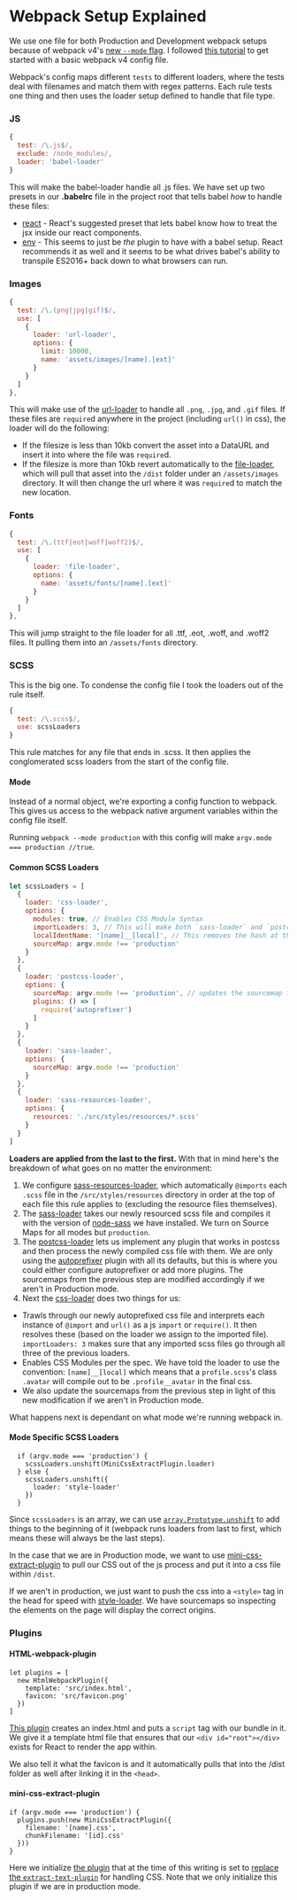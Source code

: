 # Webpack Setup Explained

We use one file for both Production and Development webpack setups because of webpack v4's [new `--mode` flag](https://medium.com/webpack/webpack-4-mode-and-optimization-5423a6bc597a). I followed [this tutorial](https://www.valentinog.com/blog/webpack-4-tutorial/) to get started with a basic webpack v4 config file.

Webpack's config maps different `tests` to different loaders, where the tests deal with filenames and match them with regex patterns. Each rule tests one thing and then uses the loader setup defined to handle that file type.

### JS
```js
{
  test: /\.js$/,
  exclude: /node_modules/,
  loader: 'babel-loader'
}
```

This will make the babel-loader handle all .js files. We have set up two presets in our __.babelrc__ file in the project root that tells babel _how_ to handle these files:
* [react](https://babeljs.io/docs/plugins/preset-react/) - React's suggested preset that lets babel know how to treat the jsx inside our react components.
* [env](https://babeljs.io/docs/plugins/preset-env/) - This seems to just be _the_ plugin to have with a babel setup. React recommends it as well and it seems to be what drives babel's ability to transpile ES2016+ back down to what browsers can run.

### Images
```js
{
  test: /\.(png|jpg|gif)$/,
  use: [
    {
      loader: 'url-loader',
      options: {
        limit: 10000,
        name: 'assets/images/[name].[ext]'
      }
    }
  ]
},
```
This will make use of the [url-loader](https://github.com/webpack-contrib/url-loader) to handle all `.png`, `.jpg`, and `.gif` files. If these files are `require`d anywhere in the project (including `url()` in css), the loader will do the following:
* If the filesize is less than 10kb convert the asset into a DataURL and insert it into where the file was `require`d.
* If the filesize is more than 10kb revert automatically to the [file-loader](https://github.com/webpack-contrib/file-loader), which will pull that asset into the `/dist` folder under an `/assets/images` directory. It will then change the url where it was `require`d to match the new location.

### Fonts
```js
{
  test: /\.(ttf|eot|woff|woff2)$/,
  use: [
    {
      loader: 'file-loader',
      options: {
        name: 'assets/fonts/[name].[ext]'
      }
    }
  ]
},
```
This will jump straight to the file loader for all .ttf, .eot, .woff, and .woff2 files. It pulling them into an `/assets/fonts` directory.

### SCSS
This is the big one. To condense the config file I took the loaders out of the rule itself.

```js
{
  test: /\.scss$/,
  use: scssLoaders
}
```
This rule matches for any file that ends in .scss. It then applies the conglomerated scss loaders from the start of the config file.

#### Mode
Instead of a normal object, we're exporting a config function to webpack. This gives us access to the webpack native argument variables within the config file itself.

Running `webpack --mode production` with this config will make `argv.mode === production //true`.

#### Common SCSS Loaders
```js
let scssLoaders = [
  {
    loader: 'css-loader',
    options: {
      modules: true, // Enables CSS Module Syntax
      importLoaders: 3, // This will make both `sass-loader` and `postcss-loader` process any @imported css files before css-loader gets to them
      localIdentName: '[name]__[local]', // This removes the hash at the end of the classname outputs.
      sourceMap: argv.mode !== 'production'
    }
  },
  {
    loader: 'postcss-loader',
    options: {
      sourceMap: argv.mode !== 'production', // updates the sourcemap from the previous step (sass-loader)
      plugins: () => [
        require('autoprefixer')
      ]
    }
  },
  {
    loader: 'sass-loader',
    options: {
      sourceMap: argv.mode !== 'production'
    }
  },
  {
    loader: 'sass-resources-loader',
    options: {
      resources: './src/styles/resources/*.scss'
    }
  }
]
```

__Loaders are applied from the last to the first.__ With that in mind here's the breakdown of what goes on no matter the environment:

1. We configure [sass-resources-loader](https://github.com/shakacode/sass-resources-loader), which automatically `@imports` each `.scss` file in the `/src/styles/resources` directory in order at the top of each file this rule applies to (excluding the resource files themselves).
2. The [sass-loader](https://github.com/webpack-contrib/sass-loader) takes our newly resourced scss file and compiles it with the version of [node-sass](https://github.com/sass/node-sass) we have installed. We turn on Source Maps for all modes but `production`.
3. The [postcss-loader](https://github.com/postcss/postcss-loader) lets us implement any plugin that works in postcss and then process the newly compiled css file with them. We are only using the [autoprefixer](https://github.com/postcss/autoprefixer) plugin with all its defaults, but this is where you could either configure autoprefixer or add more plugins. The sourcemaps from the previous step are modified accordingly if we aren't in Production mode.
4. Next the [css-loader](https://github.com/webpack-contrib/css-loader) does two things for us:
  * Trawls through our newly autoprefixed css file and interprets each instance of `@import` and `url()` as a js `import` or `require()`. It then resolves these (based on the loader we assign to the imported file). `importLoaders: 3` makes sure that any imported scss files go through all three of the previous loaders.
  * Enables CSS Modules per the spec. We have told the loader to use the convention: `[name]__[local]` which means that a `profile.scss`'s class `.avatar` will compile out to be `.profile__avatar` in the final css.
  * We also update the sourcemaps from the previous step in light of this new modification if we aren't in Production mode.

What happens next is dependant on what mode we're running webpack in.

#### Mode Specific SCSS Loaders
```
  if (argv.mode === 'production') {
    scssLoaders.unshift(MiniCssExtractPlugin.loader)
  } else {
    scssLoaders.unshift({
      loader: 'style-loader'
    })
  }
```
Since `scssLoaders` is an array, we can use [`array.Prototype.unshift`](https://developer.mozilla.org/en-US/docs/Web/JavaScript/Reference/Global_Objects/Array/unshift) to add things to the beginning of it (webpack runs loaders from last to first, which means these will always be the last steps).

In the case that we are in Production mode, we want to use [mini-css-extract-plugin](https://github.com/webpack-contrib/mini-css-extract-plugin) to pull our CSS out of the js process and put it into a css file within `/dist`.

If we aren't in production, we just want to push the css into a `<style>` tag in the head for speed with [style-loader](https://github.com/webpack-contrib/style-loader). We have sourcemaps so inspecting the elements on the page will display the correct origins.


### Plugins

#### HTML-webpack-plugin
```
let plugins = [
  new HtmlWebpackPlugin({
    template: 'src/index.html',
    favicon: 'src/favicon.png'
  })
]
```
[This plugin](https://github.com/jantimon/html-webpack-plugin) creates an index.html and puts a `script` tag with our bundle in it. We give it a template html file that ensures that our `<div id="root"></div>` exists for React to render the app within.

We also tell it what the favicon is and it automatically pulls that into the /dist folder as well after linking it in the `<head>`.

#### mini-css-extract-plugin
```
if (argv.mode === 'production') {
  plugins.push(new MiniCssExtractPlugin({
    filename: '[name].css',
    chunkFilename: '[id].css'
  }))
}
```
Here we initialize [the plugin](https://github.com/webpack-contrib/mini-css-extract-plugin) that at the time of this writing is set to [replace the `extract-text-plugin`](https://github.com/webpack-contrib/extract-text-webpack-plugin/issues/701#issuecomment-371116830) for handling CSS. Note that we only initialize this plugin if we are in production mode.
